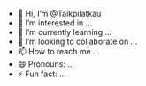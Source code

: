 - 👋 Hi, I’m @Taikpilatkau
- 👀 I’m interested in ...
- 🌱 I’m currently learning ...
- 💞️ I’m looking to collaborate on ...
- 📫 How to reach me ...
- 😄 Pronouns: ...
- ⚡ Fun fact: ...

<!---
Taikpilatkau/Taikpilatkau is a ✨ special ✨ repository because its `README.md` (this file) appears on your GitHub profile.
You can click the Preview link to take a look at your changes.
--->
